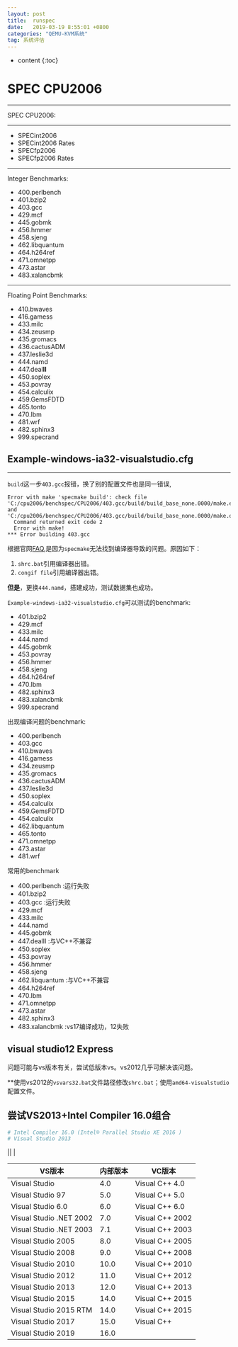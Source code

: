 ```yaml
---
layout: post
title:  runspec
date:   2019-03-19 8:55:01 +0800
categories: "QEMU-KVM系统"
tag: 系统评估
---
```

* content
{:toc}


# SPEC CPU2006
---
SPEC CPU2006:

---
* SPECint2006
* SPECint2006 Rates
* SPECfp2006
* SPECfp2006 Rates

---
Integer Benchmarks:
* 400.perlbench
* 401.bzip2
* 403.gcc
* 429.mcf
* 445.gobmk
* 456.hmmer
* 458.sjeng
* 462.libquantum
* 464.h264ref
* 471.omnetpp
* 473.astar
* 483.xalancbmk

---
Floating Point Benchmarks:
* 410.bwaves
* 416.gamess
* 433.milc
* 434.zeusmp
* 435.gromacs
* 436.cactusADM 
* 437.leslie3d
* 444.namd
* 447.deal**II**
* 450.soplex
* 453.povray
* 454.calculix
* 459.GemsFDTD 
* 465.tonto
* 470.lbm
* 481.wrf
* 482.sphinx3 
* 999.specrand

## Example-windows-ia32-visualstudio.cfg
---
`build`这一步`403.gcc`报错，换了别的配置文件也是同一错误,

```shell
Error with make 'specmake build': check file
'C:/cpu2006/benchspec/CPU2006/403.gcc/build/build_base_none.0000/make.err' and 'C:/cpu2006/benchspec/CPU2006/403.gcc/build/build_base_none.0000/make.out'
  Command returned exit code 2
  Error with make!
*** Error building 403.gcc
```
根据官网[FAQ](https://www.spec.org/cpu2006/Docs/faq.html#Build.01),是因为`specmake`无法找到编译器导致的问题。原因如下：
1. `shrc.bat`引用编译器出错。
2. `congif file`引用编译器出错。


**但是**，更换`444.namd`，搭建成功，测试数据集也成功。

`Example-windows-ia32-visualstudio.cfg`可以测试的benchmark:
* 401.bzip2
* 429.mcf
* 433.milc
* 444.namd
* 445.gobmk
* 453.povray
* 456.hmmer
* 458.sjeng
* 464.h264ref
* 470.lbm
* 482.sphinx3
* 483.xalancbmk
* 999.specrand

出现编译问题的benchmark:

* 400.perlbench
* 403.gcc
* 410.bwaves
* 416.gamess
* 434.zeusmp
* 435.gromacs
* 436.cactusADM
* 437.leslie3d
* 450.soplex
* 454.calculix
* 459.GemsFDTD 
* 454.calculix
* 462.libquantum
* 465.tonto
* 471.omnetpp
* 473.astar
* 481.wrf

常用的benchmark
* 400.perlbench :运行失败
* 401.bzip2 
* 403.gcc :运行失败
* 429.mcf 
* 433.milc 
* 444.namd 
* 445.gobmk 
* 447.dealII :与VC++不兼容
* 450.soplex 
* 453.povray 
* 456.hmmer 
* 458.sjeng 
* 462.libquantum :与VC++不兼容
* 464.h264ref 
* 470.lbm 
* 471.omnetpp 
* 473.astar 
* 482.sphinx3 
* 483.xalancbmk :vs17编译成功，12失败

## visual studio12 Express
问题可能与vs版本有关，尝试低版本vs。vs2012几乎可解决该问题。

**使用vs2012的`vsvars32.bat`文件路径修改`shrc.bat`；使用`amd64-visualstudio`配置文件。

## 尝试VS2013+Intel Compiler 16.0组合
```cfg
# Intel Compiler 16.0 (Intel® Parallel Studio XE 2016 )
# Visual Studio 2013
```

|| | 

| VS版本                  | 内部版本 | VC版本          |
| ----------------------- | -------- | --------------- |
| Visual Studio           | 4.0      | Visual C++ 4.0  |
| Visual Studio 97        | 5.0      | Visual C++ 5.0  |
| Visual Studio 6.0       | 6.0      | Visual C++ 6.0  |
| Visual Studio .NET 2002 | 7.0      | Visual C++ 2002 |
| Visual Studio .NET 2003 | 7.1      | Visual C++ 2003 |
| Visual Studio 2005      | 8.0      | Visual C++ 2005 |
| Visual Studio 2008      | 9.0      | Visual C++ 2008 |
| Visual Studio 2010      | 10.0     | Visual C++ 2010 |
| Visual Studio 2012      | 11.0     | Visual C++ 2012 |
| Visual Studio 2013      | 12.0     | Visual C++ 2013 |
| Visual Studio 2015      | 14.0     | Visual C++ 2015 |
| Visual Studio 2015 RTM  | 14.0     | Visual C++ 2015 |
| Visual Studio 2017      | 15.0     | Visual C++      |
| Visual Studio 2019      | 16.0     |                 |

​                            